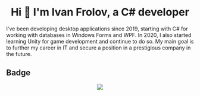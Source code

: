 <h1 align='center'>Hi 👋 I'm Ivan Frolov, a C# developer</h1>


I've been developing desktop applications since 2019, starting with C# for working with databases in Windows Forms and WPF. In 2020, I also started learning Unity for game development and continue to do so. My main goal is to further my career in IT and secure a position in a prestigious company in the future.


## Badge
<div align="center">
<a href="http://www.github.com/xMrFinlandx"><img src="https://github-readme-streak-stats.herokuapp.com/?user=xMrFinlandx&stroke=ffffff&background=0f172a&ring=facc15&fire=facc15&currStreakNum=ffffff&currStreakLabel=facc15&sideNums=ffffff&sideLabels=ffffff&dates=ffffff&hide_border=true" /></a>
</div>

